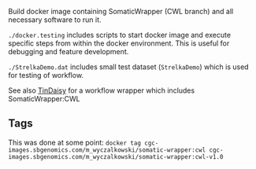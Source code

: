 Build docker image containing SomaticWrapper (CWL branch) and all
necessary software to run it.

`./docker.testing` includes scripts to start docker image and execute
specific steps from within the docker environment.  This is useful for
debugging and feature development.

`./StrelkaDemo.dat` includes small test dataset (`StrelkaDemo`) which is used
for testing of workflow.

See also [TinDaisy](https://github.com/ding-lab/tin-daisy) for a workflow wrapper
which includes SomaticWrapper:CWL


## Tags

This was done at some point: 
`docker tag cgc-images.sbgenomics.com/m_wyczalkowski/somatic-wrapper:cwl cgc-images.sbgenomics.com/m_wyczalkowski/somatic-wrapper:cwl-v1.0`
